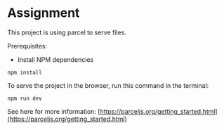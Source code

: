 # Assignment

This project is using parcel to serve files.

Prerequisites:

- Install NPM dependencies

```
npm install
```

To serve the project in the browser, run this command in the terminal:

```
npm run dev
```

See here for more information: [https://parceljs.org/getting_started.html](https://parceljs.org/getting_started.html)
